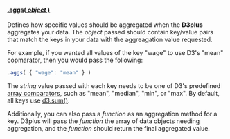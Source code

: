 #### <a name="object" href="#object">.aggs( *object* )</a>

Defines how specific values should be aggregated when the **D3plus** aggregates your data. The *object* passed should contain key/value pairs that match the keys in your data with the aggreagation value requested.

For example, if you wanted all values of the key "wage" to use D3's "mean" copmarator, then you would pass the following:

```js
.aggs( { "wage": "mean" } )
```

The *string* value passed with each key needs to be one of D3's predefined [array comparators](https://github.com/mbostock/d3/Arrays#d3_min), such as "mean", "median", "min", or "max". By default, all keys use [d3.sum()](https://github.com/mbostock/d3/Arrays#d3_sum).

Additionally, you can also pass a *function* as an aggregation method for a key. D3plus will pass the *function* the array of data objects needing aggregation, and the *function* should return the final aggregated value.
